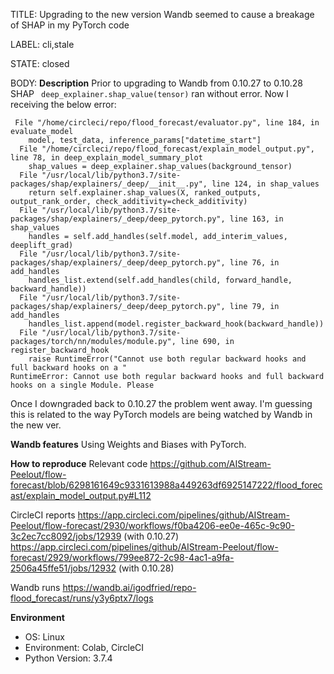 TITLE:
Upgrading to the new version Wandb seemed to cause a breakage of SHAP in my PyTorch code

LABEL:
cli,stale

STATE:
closed

BODY:
**Description**
Prior to upgrading to Wandb from 0.10.27 to 0.10.28 SHAP ` deep_explainer.shap_value(tensor)` ran without error. Now I receiving the below error: 

```
 File "/home/circleci/repo/flood_forecast/evaluator.py", line 184, in evaluate_model
    model, test_data, inference_params["datetime_start"]
  File "/home/circleci/repo/flood_forecast/explain_model_output.py", line 78, in deep_explain_model_summary_plot
    shap_values = deep_explainer.shap_values(background_tensor)
  File "/usr/local/lib/python3.7/site-packages/shap/explainers/_deep/__init__.py", line 124, in shap_values
    return self.explainer.shap_values(X, ranked_outputs, output_rank_order, check_additivity=check_additivity)
  File "/usr/local/lib/python3.7/site-packages/shap/explainers/_deep/deep_pytorch.py", line 163, in shap_values
    handles = self.add_handles(self.model, add_interim_values, deeplift_grad)
  File "/usr/local/lib/python3.7/site-packages/shap/explainers/_deep/deep_pytorch.py", line 76, in add_handles
    handles_list.extend(self.add_handles(child, forward_handle, backward_handle))
  File "/usr/local/lib/python3.7/site-packages/shap/explainers/_deep/deep_pytorch.py", line 79, in add_handles
    handles_list.append(model.register_backward_hook(backward_handle))
  File "/usr/local/lib/python3.7/site-packages/torch/nn/modules/module.py", line 690, in register_backward_hook
    raise RuntimeError("Cannot use both regular backward hooks and full backward hooks on a "
RuntimeError: Cannot use both regular backward hooks and full backward hooks on a single Module. Please
```

Once I downgraded back to 0.10.27 the problem went away. I'm guessing this is related to the way PyTorch models are being watched by Wandb in the new ver.

**Wandb features**
Using Weights and Biases with PyTorch.  


**How to reproduce**
Relevant code
https://github.com/AIStream-Peelout/flow-forecast/blob/6298161649c9331613988a449263df6925147222/flood_forecast/explain_model_output.py#L112

CircleCI reports
https://app.circleci.com/pipelines/github/AIStream-Peelout/flow-forecast/2930/workflows/f0ba4206-ee0e-465c-9c90-3c2ec7cc8092/jobs/12939 (with 0.10.27)
https://app.circleci.com/pipelines/github/AIStream-Peelout/flow-forecast/2929/workflows/799ee872-2c98-4ac1-a9fa-2506a45ffe51/jobs/12932 (with 0.10.28)

Wandb runs 
https://wandb.ai/igodfried/repo-flood_forecast/runs/y3y6ptx7/logs

**Environment**
- OS: Linux
- Environment: Colab, CircleCI
- Python Version: 3.7.4


